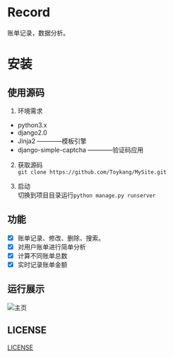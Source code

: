 # Record
账单记录，数据分析。

# 安装
## 使用源码

1. 环境需求
- python3.x
- django2.0
- Jinja2                        ————模板引擎
- django-simple-captcha         ————验证码应用

2. 获取源码  
`git clone https://github.com/Toykang/MySite.git`

3. 启动  
切换到项目目录运行`python manage.py runserver`


## 功能
- [x] 账单记录、修改、删除、搜索。
- [x] 对用户账单进行简单分析
- [x] 计算不同账单总数
- [x] 实时记录账单金额

## 运行展示
![主页](https://raw.githubusercontent.com/Toykang/MySite/master/Image/index.PNG)

## LICENSE
[LICENSE](https://github.com/Toykang/MySite/blob/master/LICENSE)